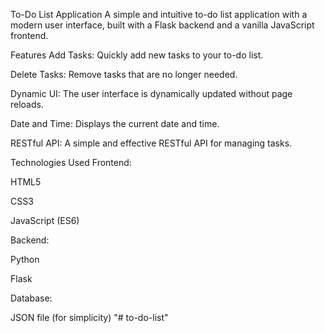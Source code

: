 To-Do List Application
A simple and intuitive to-do list application with a modern user interface, built with a Flask backend and a vanilla JavaScript frontend.

Features
Add Tasks: Quickly add new tasks to your to-do list.

Delete Tasks: Remove tasks that are no longer needed.

Dynamic UI: The user interface is dynamically updated without page reloads.

Date and Time: Displays the current date and time.

RESTful API: A simple and effective RESTful API for managing tasks.

Technologies Used
Frontend:

HTML5

CSS3

JavaScript (ES6)

Backend:

Python

Flask

Database:

JSON file (for simplicity)
"# to-do-list" 

